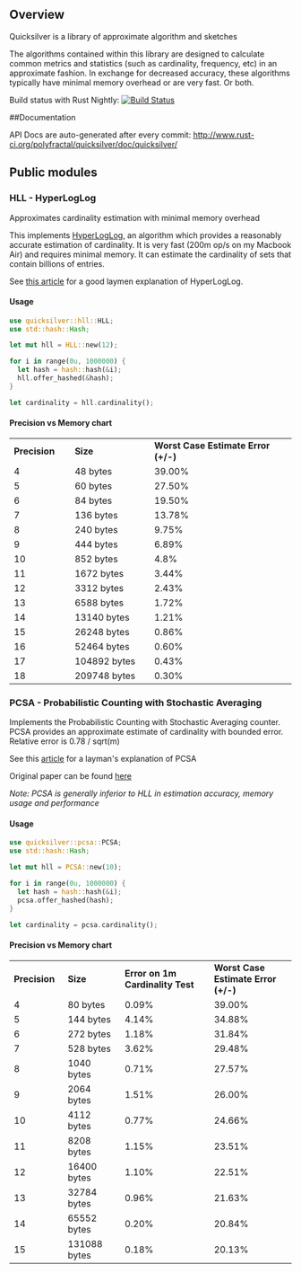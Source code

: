 
## Overview

Quicksilver is a library of approximate algorithm and sketches

The algorithms contained within this library are designed to calculate common metrics and statistics
(such as cardinality, frequency, etc) in an approximate fashion.  In exchange for decreased accuracy,
these algorithms typically have minimal memory overhead or are very fast.  Or both.

Build status with Rust Nightly: [![Build Status](https://travis-ci.org/polyfractal/quicksilver.svg?branch=master)](https://travis-ci.org/polyfractal/quicksilver)

##Documentation

API Docs are auto-generated after every commit: http://www.rust-ci.org/polyfractal/quicksilver/doc/quicksilver/

## Public modules

### HLL - HyperLogLog

Approximates cardinality estimation with minimal memory overhead

This implements [HyperLogLog](http://algo.inria.fr/flajolet/Publications/FlFuGaMe07.pdf), an algorithm
which provides a reasonably accurate estimation of cardinality.  It is very fast (200m op/s on my Macbook Air)
and requires minimal memory.  It can estimate the cardinality of sets that contain billions of entries.

See [this article](http://research.neustar.biz/2012/10/25/sketch-of-the-day-hyperloglog-cornerstone-of-a-big-data-infrastructure/)
for a good laymen explanation of HyperLogLog.

#### Usage

```rust
use quicksilver::hll::HLL;
use std::hash::Hash;

let mut hll = HLL::new(12);

for i in range(0u, 1000000) {
  let hash = hash::hash(&i);
  hll.offer_hashed(&hash);
}

let cardinality = hll.cardinality();
```

#### Precision vs Memory chart

<table><tr><td style="width:100px; font-weight: bold">Precision</td><td style="width:150px; font-weight: bold">Size</td><td style="width:300px; font-weight: bold">Worst Case Estimate Error (+/-)</td>
<tr><td>4</td><td>48 bytes</td><td>39.00%</td></tr>
<tr><td>5</td><td>60 bytes</td><td>27.50%</td></tr>
<tr><td>6</td><td>84 bytes</td><td>19.50%</td></tr>
<tr><td>7</td><td>136 bytes</td><td>13.78%</td></tr>
<tr><td>8</td><td>240 bytes</td><td>9.75%</td></tr>
<tr><td>9</td><td>444 bytes</td><td>6.89%</td></tr>
<tr><td>10</td><td>852 bytes</td><td>4.8%</td></tr>
<tr><td>11</td><td>1672 bytes</td><td>3.44%</td></tr>
<tr><td>12</td><td>3312 bytes</td><td>2.43%</td></tr>
<tr><td>13</td><td>6588 bytes</td><td>1.72%</td></tr>
<tr><td>14</td><td>13140 bytes</td><td>1.21%</td></tr>
<tr><td>15</td><td>26248 bytes</td><td>0.86%</td></tr>
<tr><td>16</td><td>52464 bytes</td><td>0.60%</td></tr>
<tr><td>17</td><td>104892 bytes</td><td>0.43%</td></tr>
<tr><td>18</td><td>209748 bytes</td><td>0.30%</td></tr>
</table>


### PCSA - Probabilistic Counting with Stochastic Averaging

Implements the Probabilistic Counting with Stochastic Averaging counter.  PCSA provides an approximate estimate of cardinality with
bounded error.  Relative error is 0.78 / sqrt(m)

See this [article](http://blog.aggregateknowledge.com/2013/04/02/sketch-of-the-day-probabilistic-counting-with-stochastic-averaging-pcsa/) for a layman's explanation of PCSA

Original paper can be found [here](http://www.mathcs.emory.edu/~cheung/papers/StreamDB/Probab/1985-Flajolet-Probabilistic-counting.pdf)

*Note: PCSA is generally inferior to HLL in estimation accuracy, memory usage and performance*

#### Usage

```rust
use quicksilver::pcsa::PCSA;
use std::hash::Hash;

let mut hll = PCSA::new(10);

for i in range(0u, 1000000) {
  let hash = hash::hash(&i);
  pcsa.offer_hashed(hash);
}

let cardinality = pcsa.cardinality();
```

#### Precision vs Memory chart

<table><tr><td style="width:100px; font-weight: bold">Precision</td><td style="width:150px; font-weight: bold">Size</td><td style="width:300px; font-weight: bold">Error on 1m Cardinality Test</td><td style="width:300px; font-weight: bold">Worst Case Estimate Error (+/-)</td>
<tr><td>4</td><td>80 bytes</td> <td>0.09%</td> <td>39.00%</td></tr>
<tr><td>5</td><td>144 bytes</td> <td>4.14%</td> <td>34.88%</td></tr>
<tr><td>6</td><td>272 bytes</td> <td>1.18%</td> <td>31.84%</td></tr>
<tr><td>7</td><td>528 bytes</td> <td>3.62%</td> <td>29.48%</td></tr>
<tr><td>8</td><td>1040 bytes</td> <td>0.71%</td> <td>27.57%</td></tr>
<tr><td>9</td><td>2064 bytes</td> <td>1.51%</td> <td>26.00%</td></tr>
<tr><td>10</td><td>4112 bytes</td> <td>0.77%</td> <td>24.66%</td></tr>
<tr><td>11</td><td>8208 bytes</td> <td>1.15%</td> <td>23.51%</td></tr>
<tr><td>12</td><td>16400 bytes</td> <td>1.10%</td> <td>22.51%</td></tr>
<tr><td>13</td><td>32784 bytes</td> <td>0.96%</td> <td>21.63%</td></tr>
<tr><td>14</td><td>65552 bytes</td> <td>0.20%</td> <td>20.84%</td></tr>
<tr><td>15</td><td>131088 bytes</td> <td>0.18%</td> <td>20.13%</td></tr>
</table>
